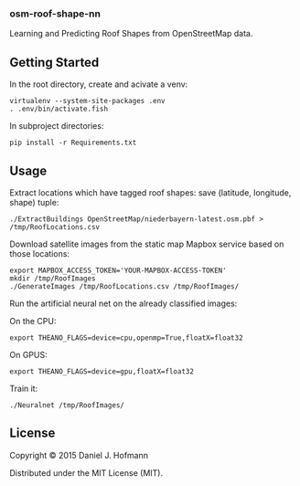 ### osm-roof-shape-nn

Learning and Predicting Roof Shapes from OpenStreetMap data.

## Getting Started

In the root directory, create and acivate a venv:

    virtualenv --system-site-packages .env
    . .env/bin/activate.fish

In subproject directories:

    pip install -r Requirements.txt

## Usage

Extract locations which have tagged roof shapes: save (latitude, longitude, shape) tuple:

    ./ExtractBuildings OpenStreetMap/niederbayern-latest.osm.pbf > /tmp/RoofLocations.csv

Download satellite images from the static map Mapbox service based on those locations:

    export MAPBOX_ACCESS_TOKEN='YOUR-MAPBOX-ACCESS-TOKEN' 
    mkdir /tmp/RoofImages
    ./GenerateImages /tmp/RoofLocations.csv /tmp/RoofImages/

Run the artificial neural net on the already classified images:

On the CPU:

    export THEANO_FLAGS=device=cpu,openmp=True,floatX=float32

On GPUS:

    export THEANO_FLAGS=device=gpu,floatX=float32

Train it:

    ./Neuralnet /tmp/RoofImages/


## License

Copyright © 2015 Daniel J. Hofmann

Distributed under the MIT License (MIT).
